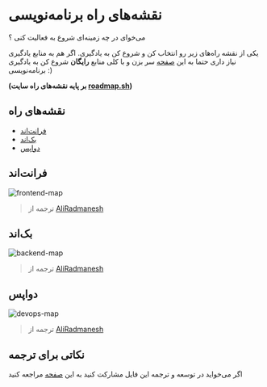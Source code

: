 # نقشه‌های راه برنامه‌نویسی

می‌خوای در چه زمینه‌ای شروع به فعالیت کنی ؟ 

یکی از نقشه‌ راه‌های زیر رو انتخاب کن و شروع کن به یادگیری. اگر هم به منابع یادگیری نیاز داری حتما به این [صفحه](https://github.com/barnamenevisi/free-resources) سر بزن و با کلی منابع **رایگان** شروع کن به یادگیری برنامه‌نویسی :)

**(بر پایه نقشه‌های راه سایت [roadmap.sh](https://roadmap.sh))**

## نقشه‌های راه 
- [فرانت‌اند](#فرانتاند)
- [بک‌اند](#بکاند)
- [دواپس](#دواپس)

## فرانت‌اند

![frontend-map](https://github.com/barnamenevisi/roadmap/assets/62311769/09577616-3180-49ff-8a6c-0173f3e78190)

> ترجمه از [AliRadmanesh](https://github.com/AliRadmanesh)

## بک‌اند

![backend-map](https://github.com/barnamenevisi/roadmap/assets/62311769/01c65476-296c-439d-8418-56b3976792b3)

> ترجمه از [AliRadmanesh](https://github.com/AliRadmanesh)

## دواپس

![devops-map](https://github.com/barnamenevisi/roadmap/assets/62311769/8d67ecbf-14ce-43d0-bfe9-1be27d3a7f38)

> ترجمه از [AliRadmanesh](https://github.com/AliRadmanesh)


## نکاتی برای ترجمه‌
اگر‌ می‌خواید در توسعه و ترجمه این فایل مشارکت کنید به این [صفحه](https://github.com/barnamenevisi/roadmap/issues/1) مراجعه کنید
